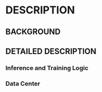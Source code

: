 # DESCRIPTION

## BACKGROUND

## DETAILED DESCRIPTION

### Inference and Training Logic

### Data Center

